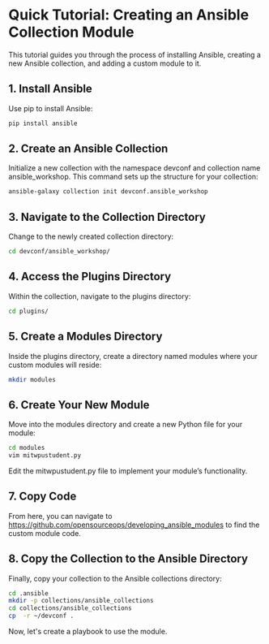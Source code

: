 # Quick Tutorial: Creating an Ansible Collection Module

This tutorial guides you through the process of installing Ansible, creating a new Ansible collection, and adding a custom module to it.

## 1. Install Ansible

Use pip to install Ansible:

```bash
pip install ansible
```

## 2. Create an Ansible Collection

Initialize a new collection with the namespace devconf and collection name ansible_workshop. This command sets up the structure for your collection:

```bash
ansible-galaxy collection init devconf.ansible_workshop
```

## 3. Navigate to the Collection Directory
Change to the newly created collection directory:

```bash
cd devconf/ansible_workshop/
```

## 4. Access the Plugins Directory

Within the collection, navigate to the plugins directory:
```bash
cd plugins/
```

## 5. Create a Modules Directory

Inside the plugins directory, create a directory named modules where your custom modules will reside:
```bash
mkdir modules
```

## 6. Create Your New Module

Move into the modules directory and create a new Python file for your module:
```bash
cd modules
vim mitwpustudent.py
```

Edit the mitwpustudent.py file to implement your module’s functionality.

## 7. Copy Code
From here, you can navigate to https://github.com/opensourceops/developing_ansible_modules to find the custom module code.

## 8. Copy the Collection to the Ansible Directory
Finally, copy your collection to the Ansible collections directory:
```bash
cd .ansible
mkdir -p collections/ansible_collections
cd collections/ansible_collections
cp  -r ~/devconf .
```

Now, let's create a playbook to use the module.
